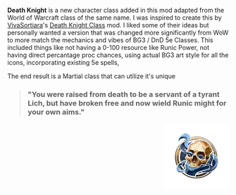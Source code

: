 **Death Knight** is a new character class added in this mod adapted from the World of Warcraft class of the same name. I was inspired to create this by [VivaSortiara](https://www.nexusmods.com/baldursgate3/users/187617384)'s [Death Knight Class](https://www.nexusmods.com/baldursgate3/mods/1725) mod. I liked some of their ideas but personally wanted a version that was changed more significantly from WoW to more match the mechanics and vibes of BG3 / DnD 5e Classes. This included things like not having a 0-100 resource like Runic Power, not having direct percantage proc chances, using actual BG3 art style for all the icons, incorporating existing 5e spells, 

The end result is a Martial class that can utilize it's unique 

<h3>

> "You were raised from death to be a servant of a tyrant Lich, but have broken free and now wield Runic might for your own aims."

<img align="right" alt="Death Knight Class Icon" height="150" src="../Wiki/Images/ClassIcons/DeathKnight.png">

</h3>
